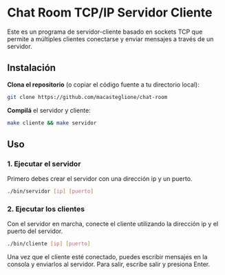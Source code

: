 # Chat Room TCP/IP Servidor Cliente

Este es un programa de servidor-cliente basado en sockets TCP que permite a múltiples clientes conectarse y enviar mensajes a través de un servidor.

## Instalación

**Clona el repositorio** (o copiar el código fuente a tu directorio local):

```sh
git clone https://github.com/macasteglione/chat-room
```

**Compilá** el servidor y cliente:

```sh
make cliente && make servidor
```

## Uso

### 1. Ejecutar el servidor

Primero debes crear el servidor con una dirección ip y un puerto.

```sh
./bin/servidor [ip] [puerto]
```
### 2. Ejecutar los clientes

Con el servidor en marcha, conecte el cliente utilizando la dirección ip y el puerto del servidor.

```sh
./bin/cliente [ip] [puerto]
```

Una vez que el cliente esté conectado, puedes escribir mensajes en la consola y enviarlos al servidor. Para salir, escribe salir y presiona Enter.
